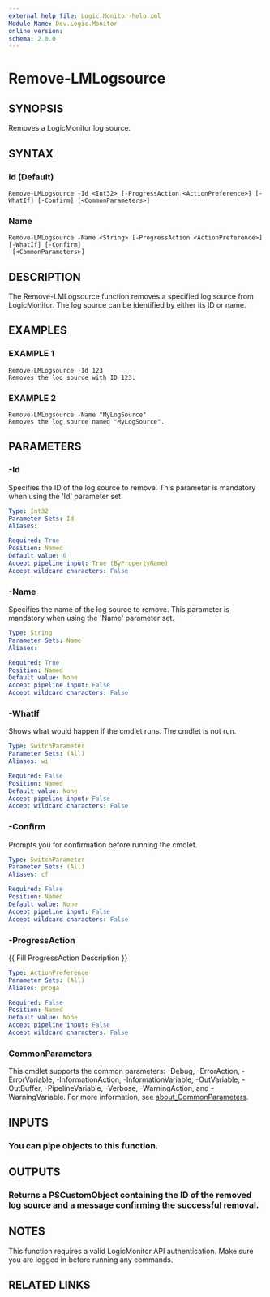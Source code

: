 ```yaml
---
external help file: Logic.Monitor-help.xml
Module Name: Dev.Logic.Monitor
online version:
schema: 2.0.0
---
```


# Remove-LMLogsource

## SYNOPSIS
Removes a LogicMonitor log source.

## SYNTAX

### Id (Default)
```
Remove-LMLogsource -Id <Int32> [-ProgressAction <ActionPreference>] [-WhatIf] [-Confirm] [<CommonParameters>]
```

### Name
```
Remove-LMLogsource -Name <String> [-ProgressAction <ActionPreference>] [-WhatIf] [-Confirm]
 [<CommonParameters>]
```

## DESCRIPTION
The Remove-LMLogsource function removes a specified log source from LogicMonitor.
The log source can be identified by either its ID or name.

## EXAMPLES

### EXAMPLE 1
```
Remove-LMLogsource -Id 123
Removes the log source with ID 123.
```

### EXAMPLE 2
```
Remove-LMLogsource -Name "MyLogSource"
Removes the log source named "MyLogSource".
```

## PARAMETERS

### -Id
Specifies the ID of the log source to remove.
This parameter is mandatory when using the 'Id' parameter set.

```yaml
Type: Int32
Parameter Sets: Id
Aliases:

Required: True
Position: Named
Default value: 0
Accept pipeline input: True (ByPropertyName)
Accept wildcard characters: False
```

### -Name
Specifies the name of the log source to remove.
This parameter is mandatory when using the 'Name' parameter set.

```yaml
Type: String
Parameter Sets: Name
Aliases:

Required: True
Position: Named
Default value: None
Accept pipeline input: False
Accept wildcard characters: False
```

### -WhatIf
Shows what would happen if the cmdlet runs.
The cmdlet is not run.

```yaml
Type: SwitchParameter
Parameter Sets: (All)
Aliases: wi

Required: False
Position: Named
Default value: None
Accept pipeline input: False
Accept wildcard characters: False
```

### -Confirm
Prompts you for confirmation before running the cmdlet.

```yaml
Type: SwitchParameter
Parameter Sets: (All)
Aliases: cf

Required: False
Position: Named
Default value: None
Accept pipeline input: False
Accept wildcard characters: False
```

### -ProgressAction
{{ Fill ProgressAction Description }}

```yaml
Type: ActionPreference
Parameter Sets: (All)
Aliases: proga

Required: False
Position: Named
Default value: None
Accept pipeline input: False
Accept wildcard characters: False
```

### CommonParameters
This cmdlet supports the common parameters: -Debug, -ErrorAction, -ErrorVariable, -InformationAction, -InformationVariable, -OutVariable, -OutBuffer, -PipelineVariable, -Verbose, -WarningAction, and -WarningVariable. For more information, see [about_CommonParameters](http://go.microsoft.com/fwlink/?LinkID=113216).

## INPUTS

### You can pipe objects to this function.
## OUTPUTS

### Returns a PSCustomObject containing the ID of the removed log source and a message confirming the successful removal.
## NOTES
This function requires a valid LogicMonitor API authentication.
Make sure you are logged in before running any commands.

## RELATED LINKS
